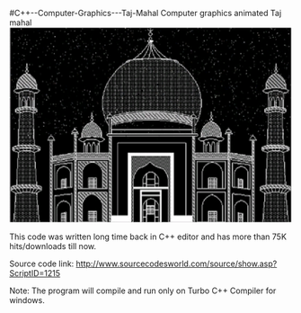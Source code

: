#C++--Computer-Graphics---Taj-Mahal
Computer graphics animated Taj mahal 
![alt text](https://github.com/aayush207/C-Windows---Computer-Graphics---Taj-Mahal---Ta/blob/master/Taj%20output.png)

This code was written long time back in C++ editor and has more than 75K hits/downloads till now.

Source code link: http://www.sourcecodesworld.com/source/show.asp?ScriptID=1215

Note: The program will compile and run only on Turbo C++ Compiler for windows.
